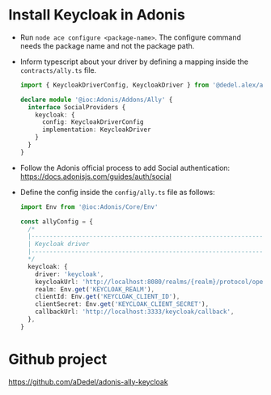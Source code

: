 # Install Keycloak in Adonis

- Run `node ace configure <package-name>`. The configure command needs the package name and not the package path.
- Inform typescript about your driver by defining a mapping inside the `contracts/ally.ts` file.

  ```ts
  import { KeycloakDriverConfig, KeycloakDriver } from '@dedel.alex/ally-keycloak/build/standalone'

  declare module '@ioc:Adonis/Addons/Ally' {
    interface SocialProviders {
      keycloak: {
        config: KeycloakDriverConfig
        implementation: KeycloakDriver
      }
    }
  }
  ```

- Follow the Adonis official process to add Social authentication: https://docs.adonisjs.com/guides/auth/social

- Define the config inside the `config/ally.ts` file as follows:

  ```ts
  import Env from '@ioc:Adonis/Core/Env'

  const allyConfig = {
    /*
    |--------------------------------------------------------------------------
    | Keycloak driver
    |--------------------------------------------------------------------------
    */
    keycloak: {
      driver: 'keycloak',
      keycloakUrl: 'http://localhost:8080/realms/{realm}/protocol/openid-connect/{action}',
      realm: Env.get('KEYCLOAK_REALM'),
      clientId: Env.get('KEYCLOAK_CLIENT_ID'),
      clientSecret: Env.get('KEYCLOAK_CLIENT_SECRET'),
      callbackUrl: 'http://localhost:3333/keycloak/callback',
    },
  }
  ```

# Github project

https://github.com/aDedel/adonis-ally-keycloak
